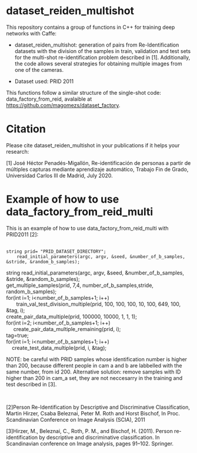 # dataset_reiden_multishot

This repository contains a group of functions in C++ for training deep networks with Caffe:

- dataset_reiden_multishot: generation of pairs from Re-Identification datasets with the division of the samples in train, validation and test sets for the multi-shot re-identification problem described in [1]. Additionally, the code allows several strategies for obtaining multiple images from one of the cameras.

- Dataset used: PRID 2011

This functions follow a similar structure of the single-shot code: data_factory_from_reid, avalaible at https://github.com/magomezs/dataset_factory.


# Citation
Please cite dataset_reiden_multishot in your publications if it helps your research:

[1] José Héctor Penadés-Migallón, Re-identificación de personas a partir de múltiples capturas mediante aprendizaje automático, Trabajo Fin de Grado, Universidad Carlos III de Madrid, July 2020.



# Example of how to use data_factory_from_reid_multi
This is an example of how to use data_factory_from_reid_multi with PRID2011 [2]:
 <br />
  <br />

	string prid= "PRID_DATASET_DIRECTORY"; 
		read_initial_parameters(argc, argv, &seed, &number_of_b_samples, &stride, &random_b_samples); 
	
	
  string 
  read_initial_parameters(argc, argv, &seed, &number_of_b_samples, &stride, &random_b_samples);  <br />
	get_multiple_samples(prid, 7,4, number_of_b_samples,stride, random_b_samples); <br />
	for(int i=1; i<number_of_b_samples+1; i++) <br />
      &nbsp;&nbsp;&nbsp;&nbsp;&nbsp;&nbsp;&nbsp;train_val_test_division_multiple(prid, 100, 100, 100, 10, 100, 649, 100, &tag, i); <br />
  create_pair_data_multiple(prid, 100000, 10000, 1, 1, 1);    <br />
  for(int i=2; i<number_of_b_samples+1; i++) <br />
      &nbsp;&nbsp;&nbsp;&nbsp; create_pair_data_multiple_remaining(prid, i); <br />
  tag=true; <br />
  for(int i=1; i<number_of_b_samples+1; i++) <br />
     &nbsp;&nbsp;&nbsp;&nbsp;create_test_data_multiple(prid, i, &tag); <br />
   
   
NOTE: be careful with PRID samples whose identification number is higher than 200, because different people in cam a and b are labbelled with the same number, from id 200. Alternative solution: remove samples with ID higher than 200 in cam_a set, they are not neccesarry in the training and test described in [3].

<br />

[2]Person Re-Identification by Descriptive and Discriminative Classification, Martin Hirzer, Csaba Beleznai, Peter M. Roth and Horst Bischof, In Proc. Scandinavian Conference on Image Analysis (SCIA), 2011

[3]Hirzer, M., Beleznai, C., Roth, P. M., and Bischof, H. (2011). Person re-identification by descriptive and
discriminative classification. In Scandinavian conference on Image analysis, pages 91–102. Springer.
    

